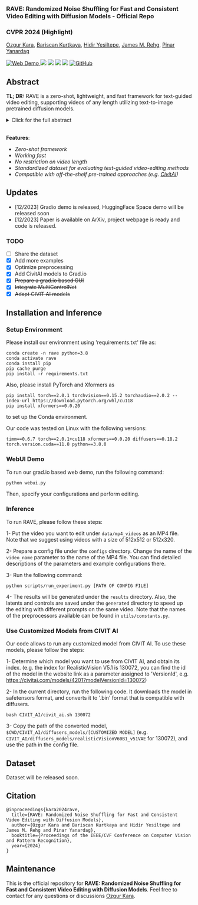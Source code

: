 ### RAVE: Randomized Noise Shuffling for Fast and Consistent Video Editing with Diffusion Models - Official Repo

### CVPR 2024 (Highlight)

[Ozgur Kara](https://karaozgur.com/), [Bariscan Kurtkaya](https://bariscankurtkaya.github.io/), [Hidir Yesiltepe](https://sites.google.com/view/hidir-yesiltepe), [James M. Rehg](https://scholar.google.com/citations?hl=en&user=8kA3eDwAAAAJ), [Pinar Yanardag](https://scholar.google.com/citations?user=qzczdd8AAAAJ&hl=en)

<a href="https://huggingface.co/spaces/ozgurkara/RAVE"><img src="https://huggingface.co/datasets/huggingface/badges/raw/main/open-in-hf-spaces-sm-dark.svg" alt="Web Demo">
<a href='https://arxiv.org/abs/2312.04524'><img src='https://img.shields.io/badge/ArXiv-2312.04524-red'></a>
<a href='https://rave-video.github.io/'><img src='https://img.shields.io/badge/Project-Page-green'></a>
<a href='https://youtu.be/2hQho5AC9T0?si=3R_jYDbcL2olODCV'><img src='https://img.shields.io/badge/YouTube-red?style=for-the-badge&logo=youtube&logoColor=white'></a>
<a href='https://rave-video.github.io/supp/supp.html'><img src='https://img.shields.io/badge/Supplementary-Page-yellow'></a>
[![GitHub](https://img.shields.io/github/stars/rehg-lab/RAVE?style=social)](https://github.com/rehg-lab/RAVE)

<!--![Visitors](https://api.visitorbadge.io/api/visitors?path=https%3A%2F%2Fgithub.com%2Frehg-lab%2FRAVE&label=visitors&countColor=%23263759)-->

<!-- ![teaser](assets/examples/grid-2x3.gif) -->
<!-- (Note that the videos on GitHub are heavily compressed. The full videos are available on the project webpage.) -->

## Abstract

<b>TL; DR:</b> RAVE is a zero-shot, lightweight, and fast framework for text-guided video editing, supporting videos of any length utilizing text-to-image pretrained diffusion models.

<details><summary>Click for the full abstract</summary>

> Recent advancements in diffusion-based models have demonstrated significant success in generating images from text. However, video editing models have not yet reached the same level of visual quality and user control. To address this, we introduce RAVE, a zero-shot video editing method that leverages pre-trained text-to-image diffusion models without additional training. RAVE takes an input video and a text prompt to produce high-quality videos while preserving the original motion and semantic structure. It employs a novel noise shuffling strategy, leveraging spatio-temporal interactions between frames, to produce temporally consistent videos faster than existing methods. It is also efficient in terms of memory requirements, allowing it to handle longer videos. RAVE is capable of a wide range of edits, from local attribute modifications to shape transformations. In order to demonstrate the versatility of RAVE, we create a comprehensive video evaluation dataset ranging from object-focused scenes to complex human activities like dancing and typing, and dynamic scenes featuring swimming fish and boats. Our qualitative and quantitative experiments highlight the effectiveness of RAVE in diverse video editing scenarios compared to existing methods.

</details>

<br>

**Features**:

- _Zero-shot framework_
- _Working fast_
- _No restriction on video length_
- _Standardized dataset for evaluating text-guided video-editing methods_
- _Compatible with off-the-shelf pre-trained approaches (e.g. [CivitAI](https://civitai.com/))_

## Updates

- [12/2023] Gradio demo is released, HuggingFace Space demo will be released soon
- [12/2023] Paper is available on ArXiv, project webpage is ready and code is released.

### TODO

- [ ] Share the dataset
- [x] Add more examples
- [x] Optimize preprocessing
- [x] Add CivitAI models to Grad.io
- [x] ~~Prepare a grad.io based GUI~~
- [x] ~~Integrate MultiControlNet~~
- [x] ~~Adapt CIVIT AI models~~

## Installation and Inference

### Setup Environment

Please install our environment using 'requirements.txt' file as:

```shell
conda create -n rave python=3.8
conda activate rave
conda install pip
pip cache purge
pip install -r requirements.txt
```

Also, please install PyTorch and Xformers as

```shell
pip install torch==2.0.1 torchvision==0.15.2 torchaudio==2.0.2 --index-url https://download.pytorch.org/whl/cu118
pip install xformers==0.0.20
```

to set up the Conda environment.

Our code was tested on Linux with the following versions:

```shell
timm==0.6.7 torch==2.0.1+cu118 xformers==0.0.20 diffusers==0.18.2 torch.version.cuda==11.8 python==3.8.0
```

### WebUI Demo

To run our grad.io based web demo, run the following command:

```shell
python webui.py
```

Then, specify your configurations and perform editing.

### Inference

To run RAVE, please follow these steps:

1- Put the video you want to edit under `data/mp4_videos` as an MP4 file. Note that we suggest using videos with a size of 512x512 or 512x320.

2- Prepare a config file under the `configs` directory. Change the name of the `video_name` parameter to the name of the MP4 file. You can find detailed descriptions of the parameters and example configurations there.

3- Run the following command:

```shell
python scripts/run_experiment.py [PATH OF CONFIG FILE]
```

4- The results will be generated under the `results` directory. Also, the latents and controls are saved under the `generated` directory to speed up the editing with different prompts on the same video.
Note that the names of the preprocessors available can be found in `utils/constants.py`.

### Use Customized Models from CIVIT AI

Our code allows to run any customized model from CIVIT AI. To use these models, please follow the steps:

1- Determine which model you want to use from CIVIT AI, and obtain its index. (e.g. the index for RealisticVision V5.1 is 130072, you can find the id of the model in the website link as a parameter assigned to 'VersionId', e.g. <https://civitai.com/models/4201?modelVersionId=130072>)

2- In the current directory, run the following code. It downloads the model in safetensors format, and converts it to '.bin' format that is compatible with diffusers.

```shell
bash CIVIT_AI/civit_ai.sh 130072
```

3- Copy the path of the converted model, `$CWD/CIVIT_AI/diffusers_models/[CUSTOMIZED MODEL]` (e.g. `CIVIT_AI/diffusers_models/realisticVisionV60B1_v51VAE` for 130072), and use the path in the config file.

## Dataset

Dataset will be released soon.

<!-- ## Examples  -->
<!-- ### Type of Edits -->
<!-- <table> -->
<!-- <tr> -->
<!--   <td><img src="assets/examples/glitter.gif"></td> -->
<!--   <td><img src="assets/examples/watercolor-new.gif"></td> -->
<!--   <td><img src="assets/examples/coast.gif"></td> -->
<!-- </tr> -->
<!-- <tr> -->
<!--   <td width=33% style="text-align:center;">1- Local Editing</td> -->
<!--   <td width=33% style="text-align:center;">2- Visual Style Editing</td> -->
<!--   <td width=33% style="text-align:center;">3- Background Editing</td> -->
<!-- </tr> -->
<!-- </table> -->
<!---->
<!-- <table> -->
<!-- <tr> -->
<!--   <td><img src="assets/examples/a_dinosaur.gif"></td> -->
<!--   <td><img src="assets/examples/tractor.gif"></td> -->
<!-- </tr> -->
<!---->
<!-- <tr> -->
<!--   <td width=50% style="text-align:center;">4- Shape/Attribute Editing</td> -->
<!--   <td width=50% style="text-align:center;">5- Extreme Shape Editing</td> -->
<!-- </tr> -->
<!-- </table> -->
<!---->
<!-- ### Editing on Various Types of Motions -->
<!-- <table> -->
<!-- <tr> -->
<!--   <td><img src="assets/examples/crochet.gif"></td> -->
<!--   <td><img src="assets/examples/anime.gif"></td> -->
<!--   <td><img src="assets/examples/rave.gif"></td> -->
<!-- </tr> -->
<!-- <tr> -->
<!--   <td width=33% style="text-align:center;">1- Exo-motion</td> -->
<!--   <td width=33% style="text-align:center;">2- Ego-motion</td> -->
<!--   <td width=33% style="text-align:center;">3- Ego-exo motion</td> -->
<!-- </tr> -->
<!-- </table> -->
<!---->
<!-- <table> -->
<!-- <tr> -->
<!--   <td><img src="assets/examples/cheetah.gif"></td> -->
<!--   <td><img src="assets/examples/whales.gif"></td> -->
<!-- </tr> -->
<!---->
<!-- <tr> -->
<!--   <td width=50% style="text-align:center;">4- Occlusions</td> -->
<!--   <td width=50% style="text-align:center;">5- Multiple objects with appearance/disappearance</td> -->
<!-- </tr> -->
<!-- </table> -->

## Citation

```
@inproceedings{kara2024rave,
  title={RAVE: Randomized Noise Shuffling for Fast and Consistent Video Editing with Diffusion Models},
  author={Ozgur Kara and Bariscan Kurtkaya and Hidir Yesiltepe and James M. Rehg and Pinar Yanardag},
  booktitle={Proceedings of the IEEE/CVF Conference on Computer Vision and Pattern Recognition},
  year={2024}
}

```

## Maintenance

This is the official repository for **RAVE: Randomized Noise Shuffling for Fast and Consistent Video Editing with Diffusion Models**. Feel free to contact for any questions or discussions [Ozgur Kara](ozgurrkara99@gmail.com).
